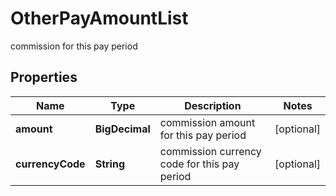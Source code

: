 

# OtherPayAmountList

commission for this pay period
## Properties

Name | Type | Description | Notes
------------ | ------------- | ------------- | -------------
**amount** | **BigDecimal** | commission amount for this pay period |  [optional]
**currencyCode** | **String** | commission currency code for this pay period |  [optional]



